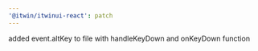 ```yaml
---
'@itwin/itwinui-react': patch
---
```


added event.altKey to file with handleKeyDown and onKeyDown function
